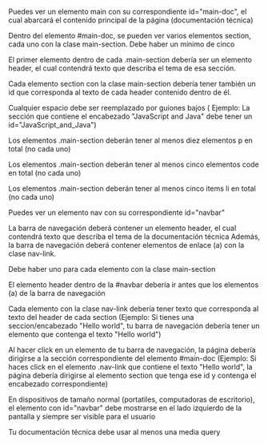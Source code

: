 Puedes ver un elemento main con su correspondiente id="main-doc", el cual abarcará el contenido principal de la página (documentación técnica)

Dentro del elemento #main-doc, se pueden ver varios elementos section, cada uno con la clase main-section. Debe haber un mínimo de cinco

El primer elemento dentro de cada .main-section debería ser un elemento header, el cual contendrá texto que describa el tema de esa sección.

Cada elemento section con la clase main-section debería tener también un id que corresponda al texto de cada header contenido dentro de él.

Cualquier espacio debe ser reemplazado por guiones bajos ( Ejemplo: La sección que contiene el encabezado "JavaScript and Java" debe tener un id="JavaScript_and_Java")

Los elementos .main-section deberán tener al menos diez elementos p en total (no cada uno)

Los elementos .main-section deberán tener al menos cinco elementos code en total (no cada uno)

Los elementos .main-section deberán tener al menos cinco items li en total (no cada uno)

Puedes ver un elemento nav con su correspondiente id="navbar"

La barra de navegación deberá contener un elemento header, el cual contendrá texto que describa el tema de la documentación técnica
Además, la barra de navegación deberá contener elementos de enlace (a) con la clase nav-link. 

Debe haber uno para cada elemento con la clase main-section

El elemento header dentro de la #navbar debería ir antes que los elementos (a) de la barra de navegación

Cada elemento con la clase nav-link debería tener texto que corresponda al texto del header de cada section (Ejemplo: Si tienes una seccion/encabezado "Hello world", tu barra de navegación debería tener un elemento que contenga el texto "Hello world")

Al hacer click en un elemento de tu barra de navegación, la página debería dirigirse a la sección correspondiente del elemento #main-doc (Ejemplo: Si haces click en el elemento .nav-link que contiene el texto "Hello world", la página debería dirigirse al elemento section que tenga ese id y contenga el encabezado correspondiente)

En dispositivos de tamaño normal (portatiles, computadoras de escritorio), el elemento con id="navbar" debe mostrarse en el lado izquierdo de la pantalla y siempre ser visible para el usuario

Tu documentación técnica debe usar al menos una media query
